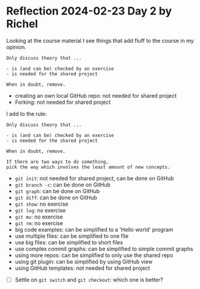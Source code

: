 # Reflection 2024-02-23 Day 2 by Richel

Looking at the course material I see things that add fluff
to the course in my opinion.

```
Only discuss theory that ...

- is (and can be) checked by an exercise
- is needed for the shared project

When in doubt, remove.
```

- creating an own local GitHub repo: not needed for shared project
- Forking: not needed for shared project

I add to the rule:

```
Only discuss theory that ...

- is (and can be) checked by an exercise
- is needed for the shared project

When in doubt, remove.

If there are two ways to do something,
pick the way which involves the least amount of new concepts.
```

- `git init`: not needed for shared project, can be done on GitHub
- `git branch -c`: can be done on GitHub
- `git graph`: can be done on GitHub
- `git diff`: can be done on GitHub
- `git show`: no exercise
- `git log`: no exercise
- `git mv`: no exercise
- `git rm`: no exercise
- big code examples: can be simplified to a 'Hello world' program
- use multiple files: can be simplified to one file
- use big files: can be simplified to short files
- use complex commit graphs: can be simplified to simple commit graphs
- using more repos: can be simplified to only use the shared repo
- using git plugin: can be simplified by using GitHub view
- using GitHub templates: not needed for shared project


- [ ] Settle on `git switch` and `git checkout`: which one is better?
